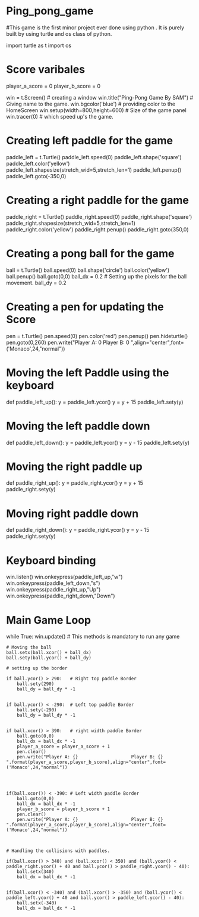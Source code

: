 # Ping_pong_game
#This game is the first minor project ever done using python . It is purely built by using turtle and os class of python.

import turtle as t
import os

# Score varibales

player_a_score = 0
player_b_score = 0

win = t.Screen()    # creating a window
win.title("Ping-Pong Game By SAM") # Giving name to the game.
win.bgcolor('blue')    # providing color to the HomeScreen
win.setup(width=800,height=600) # Size of the game panel 
win.tracer(0)   # which speed up's the game.

# Creating left paddle for the game

paddle_left = t.Turtle()
paddle_left.speed(0)
paddle_left.shape('square')
paddle_left.color('yellow')
paddle_left.shapesize(stretch_wid=5,stretch_len=1)
paddle_left.penup()
paddle_left.goto(-350,0)

# Creating a right paddle for the game

paddle_right = t.Turtle()
paddle_right.speed(0)
paddle_right.shape('square')
paddle_right.shapesize(stretch_wid=5,stretch_len=1)
paddle_right.color('yellow')
paddle_right.penup()
paddle_right.goto(350,0)

# Creating a pong ball for the game

ball = t.Turtle()
ball.speed(0)
ball.shape('circle')
ball.color('yellow')
ball.penup()
ball.goto(0,0)
ball_dx = 0.2   # Setting up the pixels for the ball movement.
ball_dy = 0.2

# Creating a pen for updating the Score

pen = t.Turtle()
pen.speed(0)
pen.color('red')
pen.penup()
pen.hideturtle()
pen.goto(0,260)
pen.write("Player A: 0                    Player B: 0 ",align="center",font=('Monaco',24,"normal"))


# Moving the left Paddle using the keyboard

def paddle_left_up():
    y = paddle_left.ycor()
    y = y + 15
    paddle_left.sety(y)

# Moving the left paddle down

def paddle_left_down():
    y = paddle_left.ycor()
    y = y - 15
    paddle_left.sety(y)

# Moving the right paddle up

def paddle_right_up():
    y = paddle_right.ycor()
    y = y + 15
    paddle_right.sety(y)

# Moving right paddle down

def paddle_right_down():
    y = paddle_right.ycor()
    y = y - 15
    paddle_right.sety(y)

# Keyboard binding

win.listen()
win.onkeypress(paddle_left_up,"w")
win.onkeypress(paddle_left_down,"s")
win.onkeypress(paddle_right_up,"Up")
win.onkeypress(paddle_right_down,"Down")




# Main Game Loop

while True:
    win.update() # This methods is mandatory to run any game

    # Moving the ball
    ball.setx(ball.xcor() + ball_dx)
    ball.sety(ball.ycor() + ball_dy)

    # setting up the border

    if ball.ycor() > 290:   # Right top paddle Border
        ball.sety(290)
        ball_dy = ball_dy * -1
        
    
    if ball.ycor() < -290:  # Left top paddle Border
        ball.sety(-290)
        ball_dy = ball_dy * -1
        

    if ball.xcor() > 390:   # right width paddle Border
        ball.goto(0,0)
        ball_dx = ball_dx * -1
        player_a_score = player_a_score + 1
        pen.clear()
        pen.write("Player A: {}                    Player B: {} ".format(player_a_score,player_b_score),align="center",font=('Monaco',24,"normal"))
        



    if(ball.xcor()) < -390: # Left width paddle Border
        ball.goto(0,0)
        ball_dx = ball_dx * -1
        player_b_score = player_b_score + 1
        pen.clear()
        pen.write("Player A: {}                    Player B: {} ".format(player_a_score,player_b_score),align="center",font=('Monaco',24,"normal"))
        


    # Handling the collisions with paddles.

    if(ball.xcor() > 340) and (ball.xcor() < 350) and (ball.ycor() < paddle_right.ycor() + 40 and ball.ycor() > paddle_right.ycor() - 40):
        ball.setx(340)
        ball_dx = ball_dx * -1
       

    if(ball.xcor() < -340) and (ball.xcor() > -350) and (ball.ycor() < paddle_left.ycor() + 40 and ball.ycor() > paddle_left.ycor() - 40):
        ball.setx(-340)
        ball_dx = ball_dx * -1
